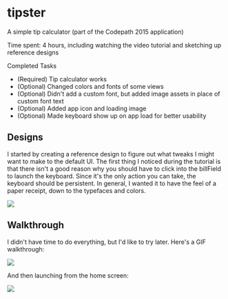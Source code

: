 # tipster
A simple tip calculator (part of the Codepath 2015 application)

Time spent: 4 hours, including watching the video tutorial and sketching up reference designs

Completed Tasks
- (Required) Tip calculator works 
- (Optional) Changed colors and fonts of some views
- (Optional) Didn't add a custom font, but added image assets in place of custom font text
- (Optional) Added app icon and loading image
- (Optional) Made keyboard show up on app load for better usability

## Designs

I started by creating a reference design to figure out what tweaks I might want to make to the default UI. The first thing I noticed during the tutorial is that there isn't a good reason why you should have to click into the billField to launch the keyboard. Since it's the only action you can take, the keyboard should be persistent. In general, I wanted it to have the feel of a paper receipt, down to the typefaces and colors. 

<img src="http://cece.is/codepath/tipster/main-mockup.png">

## Walkthrough

I didn't have time to do everything, but I'd like to try later. Here's a GIF walkthrough:

<img src="http://cece.is/codepath/tipster/Demo2.gif">



And then launching from the home screen:

<img src="http://cece.is/codepath/tipster/Demo4.gif">


